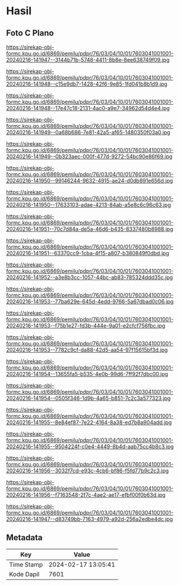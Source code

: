 # Hasil

## Foto C Plano

https://sirekap-obj-formc.kpu.go.id/6869/pemilu/pdpr/76/03/04/10/01/7603041001001-20240216-141947--3144b71b-5748-4411-8b8e-8ee638749f09.jpg

https://sirekap-obj-formc.kpu.go.id/6869/pemilu/pdpr/76/03/04/10/01/7603041001001-20240216-141948--c15e9db7-1428-42f6-9e85-1fd041b8b1d9.jpg

https://sirekap-obj-formc.kpu.go.id/6869/pemilu/pdpr/76/03/04/10/01/7603041001001-20240216-141948--17e47c18-2131-4ac0-a9e7-34962d54d4e4.jpg

https://sirekap-obj-formc.kpu.go.id/6869/pemilu/pdpr/76/03/04/10/01/7603041001001-20240216-141949--0a68b686-7e81-42a5-af65-1480350f03a0.jpg

https://sirekap-obj-formc.kpu.go.id/6869/pemilu/pdpr/76/03/04/10/01/7603041001001-20240216-141949--0b323aec-000f-477d-9272-54bc90e86f69.jpg

https://sirekap-obj-formc.kpu.go.id/6869/pemilu/pdpr/76/03/04/10/01/7603041001001-20240216-141950--99146244-9632-4915-ae24-d0db891e656d.jpg

https://sirekap-obj-formc.kpu.go.id/6869/pemilu/pdpr/76/03/04/10/01/7603041001001-20240216-141950--17633103-adae-4213-84ab-a5e8c6c96c63.jpg

https://sirekap-obj-formc.kpu.go.id/6869/pemilu/pdpr/76/03/04/10/01/7603041001001-20240216-141951--70c7d84a-de5a-46d6-b435-8337480b8988.jpg

https://sirekap-obj-formc.kpu.go.id/6869/pemilu/pdpr/76/03/04/10/01/7603041001001-20240216-141951--63370cc9-1cba-4f15-a807-b380849f0dbd.jpg

https://sirekap-obj-formc.kpu.go.id/6869/pemilu/pdpr/76/03/04/10/01/7603041001001-20240216-141952--a3e8b3cc-1057-44bc-ab83-785324ddd35c.jpg

https://sirekap-obj-formc.kpu.go.id/6869/pemilu/pdpr/76/03/04/10/01/7603041001001-20240216-141953--77ba629e-645d-4edd-9766-5a67dbad0c06.jpg

https://sirekap-obj-formc.kpu.go.id/6869/pemilu/pdpr/76/03/04/10/01/7603041001001-20240216-141953--f75b1e27-fd3b-444e-9a01-e2cfcf756fbc.jpg

https://sirekap-obj-formc.kpu.go.id/6869/pemilu/pdpr/76/03/04/10/01/7603041001001-20240216-141953--7782c9cf-da88-42d5-aa54-97f15615bf3d.jpg

https://sirekap-obj-formc.kpu.go.id/6869/pemilu/pdpr/76/03/04/10/01/7603041001001-20240216-141954--13655fa5-b535-4e0b-99d6-7ff92f7dbc00.jpg

https://sirekap-obj-formc.kpu.go.id/6869/pemilu/pdpr/76/03/04/10/01/7603041001001-20240216-141954--0505f346-1d9b-4a65-b851-7c2c3a577323.jpg

https://sirekap-obj-formc.kpu.go.id/6869/pemilu/pdpr/76/03/04/10/01/7603041001001-20240216-141955--8e84ef87-7e22-4164-8a38-ed7b8a904add.jpg

https://sirekap-obj-formc.kpu.go.id/6869/pemilu/pdpr/76/03/04/10/01/7603041001001-20240216-141955--9504224f-c0e4-4449-8b4d-aab75cc4b8c3.jpg

https://sirekap-obj-formc.kpu.go.id/6869/pemilu/pdpr/76/03/04/10/01/7603041001001-20240216-141956--3032f7cd-e93c-4cb6-bf86-f5fd77b9c2c3.jpg

https://sirekap-obj-formc.kpu.go.id/6869/pemilu/pdpr/76/03/04/10/01/7603041001001-20240216-141956--f7163548-2f7c-4ae2-ae17-efbf00f0b63d.jpg

https://sirekap-obj-formc.kpu.go.id/6869/pemilu/pdpr/76/03/04/10/01/7603041001001-20240216-141947--d83749bb-7163-4979-a92d-256a2edbe4dc.jpg


## Metadata

| Key        | Value               |
| ---------- | ------------------- |
| Time Stamp | 2024-02-17 13:05:41 |
| Kode Dapil | 7601                |



